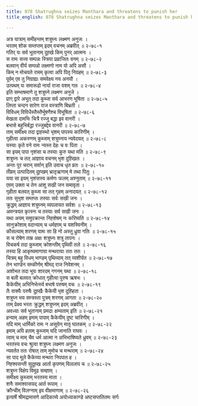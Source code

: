 ```yaml
---
title: 078 Shatrughna seizes Manthara and threatens to punish her
title_english: 078 Shatrughna seizes Manthara and threatens to punish her

---
```


<div class="audioEmbed"  caption="श्रीराम-हरिसीताराममूर्ति-घनपाठिभ्यां वचनम्" src="https://archive.org/download/Ramayana-recitation-Sriram-harisItArAmamUrti-Ghanapaati-v2/Kanda_2/Kanda_2_AYK-078-Mandhara_Shasanam.mp3"></div>

अत्र यात्राम् समीहन्तम् शत्रुघ्नः लक्ष्मण अनुजः ।  
भरतम् शोक सम्तप्तम् इदम् वचनम् अब्रवीत् ॥ २-७८-१  
गतिर् यः सर्व भूतानाम् दुह्खे किम् पुनर् आत्मनः ।  
स रामः सत्त्व सम्पन्नः स्त्रिया प्रव्राजितः वनम् ॥ २-७८-२  
बलवान् वीर्य सम्पन्नो लक्ष्मणो नाम यो अपि असौ ।  
किम् न मोचयते रामम् कृत्वा अपि पितृ निग्रहम् ॥ २-७८-३  
पूर्वम् एव तु निग्राह्यः समवेक्ष्य नय अनयौ ।  
उत्पथम् यः समारूढो नार्या राजा वशम् गतः ॥ २-७८-४  
इति सम्भाषमाणे तु शत्रुघ्ने लक्ष्मण अनुजे ।  
प्राग् द्वारे अभूत् तदा कुब्जा सर्व आभरण भूषिता ॥ २-७८-५  
लिप्ता चन्दन सारेण राज वस्त्राणि बिभ्रती ।  
विविधम् विविधैस्तैस्तैर्भूषणैश्च विभूषिता ॥ २-७८-६  
मेखला दामभिः चित्रै रज्जु बद्धा इव वानरी ।  
बभासे बहुभिर्बद्धा रज्जुबद्देव वानरी ॥ २-७८-७  
ताम् समीक्ष्य तदा द्वाह्स्थो भृशम् पापस्य कारिणीम् ।  
गृहीत्वा अकरुणम् कुब्जाम् शत्रुघ्नाय न्यवेदयत् ॥ २-७८-८  
यस्याः कृते वने रामः न्यस्त देहः च वः पिता ।  
सा इयम् पापा नृशंसा च तस्याः कुरु यथा मति ॥ २-७८-९  
शत्रुघ्नः च तत् आज्ञाय वचनम् भृश दुह्खितः ।  
अन्तः पुर चरान् सर्वान् इति उवाच धृत व्रतः ॥ २-७८-१०  
तीव्रम् उत्पादितम् दुह्खम् भ्रातृऋणाम् मे तथा पितुः ।  
यया सा इयम् नृशंसस्य कर्मणः फलम् अश्नुताम् ॥ २-७८-११  
एवम् उक्ता च तेन आशु सखी जन समावृता ।  
गृहीता बलवत् कुब्जा सा तत् गृहम् अनादयत् ॥ २-७८-१२  
ततः सुभृश सम्तप्तः तस्याः सर्वः सखी जनः ।  
क्रुद्धम् आज्ञाय शत्रुघ्नम् व्यपलायत सर्वशः ॥ २-७८-१३  
अमन्त्रयत कृत्स्नः च तस्याः सर्व सखी जनः ।  
यथा अयम् समुपक्रान्तः निह्शेषम् नः करिष्यति ॥ २-७८-१४  
सानुक्रोशाम् वदान्याम् च धर्मज्ञाम् च यशस्विनीम् ।  
कौसल्याम् शरणम् यामः सा हि नो अस्तु ध्रुवा गतिः ॥ २-७८-१५  
स च रोषेण ताम्र अक्षः शत्रुघ्नः शत्रु तापनः ।  
विचकर्ष तदा कुब्जाम् क्रोशन्तीम् पृथिवी तले ॥ २-७८-१६  
तस्या हि आकृष्यमाणाया मन्थरायाः ततः ततः ।  
चित्रम् बहु विधम् भाण्डम् पृथिव्याम् तत् व्यशीर्यत ॥ २-७८-१७  
तेन भाण्डेन सम्कीर्णम् श्रीमद् राज निवेशनम् ।  
अशोभत तदा भूयः शारदम् गगनम् यथा ॥ २-७८-१८  
स बली बलवत् क्रोधात् गृहीत्वा पुरुष ऋषभः ।  
कैकेयीम् अभिनिर्भर्त्स्य बभाषे परुषम् वचः ॥ २-७८-१९  
तैः वाक्यैः परुषैः दुह्खैः कैकेयी भृश दुह्हिता ।  
शत्रुघ्न भय सम्त्रस्ता पुत्रम् शरणम् आगता ॥ २-७८-२०  
ताम् प्रेक्ष्य भरतः क्रुद्धम् शत्रुघ्नम् इदम् अब्रवीत् ।  
अवध्याः सर्व भूतानाम् प्रमदाः क्षम्यताम् इति ॥ २-७८-२१  
हन्याम् अहम् इमाम् पापाम् कैकेयीम् दुष्ट चारिणीम् ।  
यदि माम् धार्मिको रामः न असूयेन् मातृ घातकम् ॥ २-७८-२२  
इमाम् अपि हताम् कुब्जाम् यदि जानाति राघवः ।  
त्वाम् च माम् चैव धर्म आत्मा न अभिभाषिष्यते ध्रुवम् ॥ २-७८-२३  
भरतस्य वचः श्रुत्वा शत्रुघ्नः लक्ष्मण अनुजः ।  
न्यवर्तत ततः रोषात् ताम् मुमोच च मन्थराम् ॥ २-७८-२४  
सा पाद मूले कैकेय्या मन्थरा निपपात ह ।  
निह्श्वसन्ती सुदुह्ख आर्ता कृपणम् विललाप च ॥ २-७८-२५  
शत्रुघ्न विक्षेप विमूढ सम्ज्ञाम् ।  
समीक्ष्य कुब्जाम् भरतस्य माता ।  
शनैः समाश्वासयद् आर्त रूपाम् ।  
क्रौन्चीम् विलग्नाम् इव वीक्षमाणाम् ॥ २-७८-२६  
इत्यार्षे श्रीमद्रामायणे आदिकाव्ये अयोध्याकाण्डे अष्टसप्ततितमः सर्गः